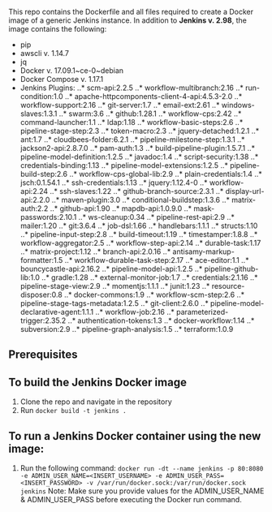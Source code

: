 This repo contains the Dockerfile and all files required to create a Docker image of a generic Jenkins instance.
In addition to **Jenkins v. 2.98**, the image contains the following:
* pip
* awscli v. 1.14.7
* jq
* Docker v. 17.09.1~ce-0~debian
* Docker Compose v. 1.17.1
* Jenkins Plugins:
..* scm-api:2.2.5
..* workflow-multibranch:2.16
..* run-condition:1.0
..* apache-httpcomponents-client-4-api:4.5.3-2.0
..* workflow-support:2.16
..* git-server:1.7
..* email-ext:2.61
..* windows-slaves:1.3.1
..* swarm:3.6
..* github:1.28.1
..* workflow-cps:2.42
..* command-launcher:1.1
..* ldap:1.18
..* workflow-basic-steps:2.6
..* pipeline-stage-step:2.3
..* token-macro:2.3
..* jquery-detached:1.2.1
..* ant:1.7
..* cloudbees-folder:6.2.1
..* pipeline-milestone-step:1.3.1
..* jackson2-api:2.8.7.0
..* pam-auth:1.3
..* build-pipeline-plugin:1.5.7.1
..* pipeline-model-definition:1.2.5
..* javadoc:1.4
..* script-security:1.38
..* credentials-binding:1.13
..* pipeline-model-extensions:1.2.5
..* pipeline-build-step:2.6
..* workflow-cps-global-lib:2.9
..* plain-credentials:1.4
..* jsch:0.1.54.1
..* ssh-credentials:1.13
..* jquery:1.12.4-0
..* workflow-api:2.24
..* ssh-slaves:1.22
..* github-branch-source:2.3.1
..* display-url-api:2.2.0
..* maven-plugin:3.0
..* conditional-buildstep:1.3.6
..* matrix-auth:2.2
..* github-api:1.90
..* mapdb-api:1.0.9.0
..* mask-passwords:2.10.1
..* ws-cleanup:0.34
..* pipeline-rest-api:2.9
..* mailer:1.20
..* git:3.6.4
..* job-dsl:1.66
..* handlebars:1.1.1
..* structs:1.10
..* pipeline-input-step:2.8
..* build-timeout:1.19
..* timestamper:1.8.8
..* workflow-aggregator:2.5
..* workflow-step-api:2.14
..* durable-task:1.17
..* matrix-project:1.12
..* branch-api:2.0.16
..* antisamy-markup-formatter:1.5
..* workflow-durable-task-step:2.17
..* ace-editor:1.1
..* bouncycastle-api:2.16.2
..* pipeline-model-api:1.2.5
..* pipeline-github-lib:1.0
..* gradle:1.28
..* external-monitor-job:1.7
..* credentials:2.1.16
..* pipeline-stage-view:2.9
..* momentjs:1.1.1
..* junit:1.23
..* resource-disposer:0.8
..* docker-commons:1.9
..* workflow-scm-step:2.6
..* pipeline-stage-tags-metadata:1.2.5
..* git-client:2.6.0
..* pipeline-model-declarative-agent:1.1.1
..* workflow-job:2.16
..* parameterized-trigger:2.35.2
..* authentication-tokens:1.3
..* docker-workflow:1.14
..* subversion:2.9
..* pipeline-graph-analysis:1.5
..* terraform:1.0.9


## Prerequisites

## To build the Jenkins Docker image
1. Clone the repo and navigate in the repository
2. Run `docker build -t jenkins .`

## To run a Jenkins Docker container using the new image:
1. Run the following command: `docker run -dt --name jenkins -p 80:8080 -e ADMIN_USER_NAME=<INSERT_USERNAME> -e ADMIN_USER_PASS=<INSERT_PASSWORD> -v /var/run/docker.sock:/var/run/docker.sock jenkins`
Note: Make sure you provide values for the ADMIN_USER_NAME & ADMIN_USER_PASS before executing the Docker run command.
